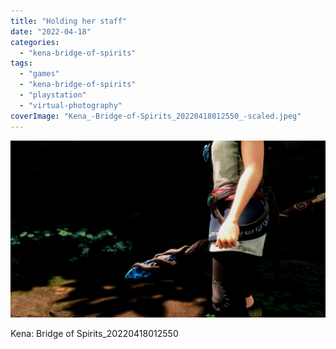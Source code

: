 ```yaml
---
title: "Holding her staff"
date: "2022-04-18"
categories: 
  - "kena-bridge-of-spirits"
tags: 
  - "games"
  - "kena-bridge-of-spirits"
  - "playstation"
  - "virtual-photography"
coverImage: "Kena_-Bridge-of-Spirits_20220418012550_-scaled.jpeg"
---
```


[![](images/Kena_-Bridge-of-Spirits_20220418012550_-scaled.jpeg)](https://davidpeach.co.uk/wp-content/uploads/2023/05/Kena_-Bridge-of-Spirits_20220418012550_-scaled.jpeg)

Kena: Bridge of Spirits\_20220418012550
